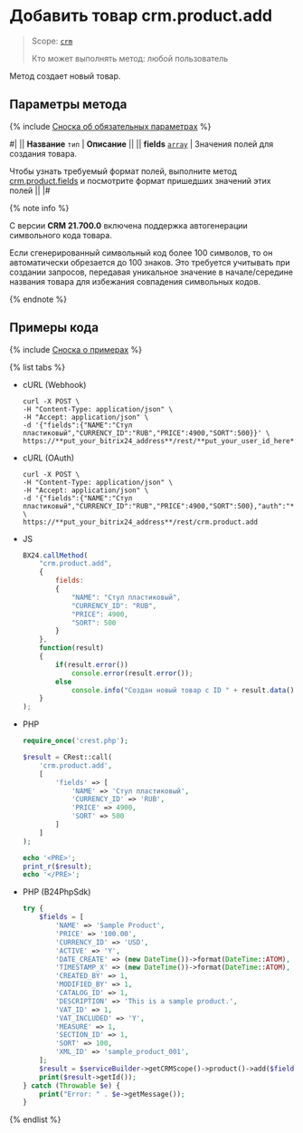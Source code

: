 # Добавить товар crm.product.add

> Scope: [`crm`](../../../scopes/permissions.md)
>
> Кто может выполнять метод: любой пользователь

Метод создает новый товар. 

## Параметры метода

{% include [Сноска об обязательных параметрах](../../../../_includes/required.md) %}

#|
|| **Название**
`тип` | **Описание** ||
|| **fields**
[`array`](../../../data-types.md) | Значения полей для создания товара.

Чтобы узнать требуемый формат полей, выполните метод [crm.product.fields](./crm-product-fields.md) и посмотрите формат пришедших значений этих полей ||
|#

{% note info %}

С версии **CRM 21.700.0** включена поддержка автогенерации символьного кода товара.

Если сгенерированный символьный код более 100 символов, то он автоматически обрезается до 100 знаков. Это требуется учитывать при создании запросов, передавая уникальное значение в начале/середине названия товара для избежания совпадения символьных кодов.

{% endnote %}

## Примеры кода

{% include [Сноска о примерах](../../../../_includes/examples.md) %}

{% list tabs %}

- cURL (Webhook)

    ```http
    curl -X POST \
    -H "Content-Type: application/json" \
    -H "Accept: application/json" \
    -d '{"fields":{"NAME":"Стул пластиковый","CURRENCY_ID":"RUB","PRICE":4900,"SORT":500}}' \
    https://**put_your_bitrix24_address**/rest/**put_your_user_id_here**/**put_your_webbhook_here**/crm.product.add
    ```

- cURL (OAuth)

    ```http
    curl -X POST \
    -H "Content-Type: application/json" \
    -H "Accept: application/json" \
    -d '{"fields":{"NAME":"Стул пластиковый","CURRENCY_ID":"RUB","PRICE":4900,"SORT":500},"auth":"**put_access_token_here**"}' \
    https://**put_your_bitrix24_address**/rest/crm.product.add
    ```

- JS

    ```js
    BX24.callMethod(
        "crm.product.add",
        {
            fields:
            {
                "NAME": "Стул пластиковый",
                "CURRENCY_ID": "RUB",
                "PRICE": 4900,
                "SORT": 500
            }
        },
        function(result)
        {
            if(result.error())
                console.error(result.error());
            else
                console.info("Создан новый товар с ID " + result.data());
        }
    );
    ```

- PHP

    ```php
    require_once('crest.php');

    $result = CRest::call(
        'crm.product.add',
        [
            'fields' => [
                'NAME' => 'Стул пластиковый',
                'CURRENCY_ID' => 'RUB',
                'PRICE' => 4900,
                'SORT' => 500
            ]
        ]
    );

    echo '<PRE>';
    print_r($result);
    echo '</PRE>';
    ```

- PHP (B24PhpSdk)

    ```php        
    try {
        $fields = [
            'NAME' => 'Sample Product',
            'PRICE' => '100.00',
            'CURRENCY_ID' => 'USD',
            'ACTIVE' => 'Y',
            'DATE_CREATE' => (new DateTime())->format(DateTime::ATOM),
            'TIMESTAMP_X' => (new DateTime())->format(DateTime::ATOM),
            'CREATED_BY' => 1,
            'MODIFIED_BY' => 1,
            'CATALOG_ID' => 1,
            'DESCRIPTION' => 'This is a sample product.',
            'VAT_ID' => 1,
            'VAT_INCLUDED' => 'Y',
            'MEASURE' => 1,
            'SECTION_ID' => 1,
            'SORT' => 100,
            'XML_ID' => 'sample_product_001',
        ];
        $result = $serviceBuilder->getCRMScope()->product()->add($fields);
        print($result->getId());
    } catch (Throwable $e) {
        print("Error: " . $e->getMessage());
    }
    ```

{% endlist %}